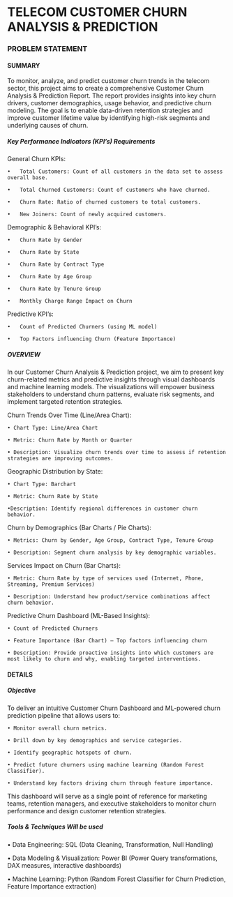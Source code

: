 # TELECOM CUSTOMER CHURN ANALYSIS & PREDICTION 

### PROBLEM STATEMENT

#### SUMMARY

To monitor, analyze, and predict customer churn trends in the telecom sector, this project aims to create a comprehensive Customer Churn Analysis & Prediction Report. The report provides insights into key churn drivers, customer demographics, usage behavior, and predictive churn modeling. The goal is to enable data-driven retention strategies and improve customer lifetime value by identifying high-risk segments and underlying causes of churn.

##### Key Performance Indicators (KPI’s) Requirements

General Churn KPIs:

	•	Total Customers: Count of all customers in the data set to assess overall base.
 
	•	Total Churned Customers: Count of customers who have churned.
 
	•	Churn Rate: Ratio of churned customers to total customers.
 
	•	New Joiners: Count of newly acquired customers.
 

Demographic & Behavioral KPI’s:

	•	Churn Rate by Gender
 
	•	Churn Rate by State
 
	•	Churn Rate by Contract Type
 
	•	Churn Rate by Age Group
 
	•	Churn Rate by Tenure Group
 
	•	Monthly Charge Range Impact on Churn
 

Predictive KPI’s:

	•	Count of Predicted Churners (using ML model)
 
	•	Top Factors influencing Churn (Feature Importance)


##### OVERVIEW

In our Customer Churn Analysis & Prediction project, we aim to present key churn-related metrics and predictive insights through visual dashboards and machine learning models. The visualizations will empower business stakeholders to understand churn patterns, evaluate risk segments, and implement targeted retention strategies.


Churn Trends Over Time (Line/Area Chart):
   
	• Chart Type: Line/Area Chart

	• Metric: Churn Rate by Month or Quarter

	• Description: Visualize churn trends over time to assess if retention strategies are improving outcomes.

 Geographic Distribution by State:
   
	• Chart Type: Barchart

	• Metric: Churn Rate by State

	•Description: Identify regional differences in customer churn behavior.


Churn by Demographics (Bar Charts / Pie Charts):
   
	• Metrics: Churn by Gender, Age Group, Contract Type, Tenure Group

	• Description: Segment churn analysis by key demographic variables.

Services Impact on Churn (Bar Charts):

	• Metric: Churn Rate by type of services used (Internet, Phone, Streaming, Premium Services)

	• Description: Understand how product/service combinations affect churn behavior.


Predictive Churn Dashboard (ML-Based Insights):

	• Count of Predicted Churners

	• Feature Importance (Bar Chart) — Top factors influencing churn

	• Description: Provide proactive insights into which customers are most likely to churn and why, enabling targeted interventions.


#### DETAILS

##### Objective

To deliver an intuitive Customer Churn Dashboard and ML-powered churn prediction pipeline that allows users to:

	• Monitor overall churn metrics.
 
	• Drill down by key demographics and service categories.
 
	• Identify geographic hotspots of churn.
 
	• Predict future churners using machine learning (Random Forest Classifier).
 
	• Understand key factors driving churn through feature importance.
 

This dashboard will serve as a single point of reference for marketing teams, retention managers, and executive stakeholders to monitor churn performance and design customer retention strategies.


##### Tools & Techniques Will be used

• Data Engineering: SQL (Data Cleaning, Transformation, Null Handling)

• Data Modeling & Visualization: Power BI (Power Query transformations, DAX measures, interactive dashboards)

• Machine Learning: Python (Random Forest Classifier for Churn Prediction, Feature Importance extraction)
